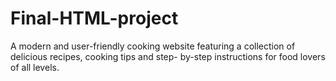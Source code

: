 # Final-HTML-project
A modern and user-friendly cooking website featuring a collection of delicious recipes, cooking tips and step- by-step instructions for food lovers of all levels.
